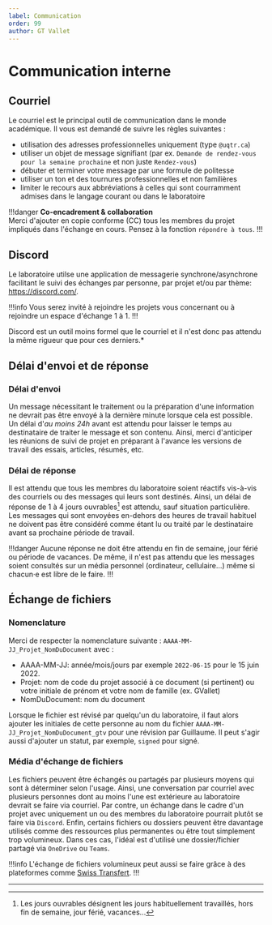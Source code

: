 ```yaml
---
label: Communication
order: 99
author: GT Vallet
---
```


# Communication interne

## Courriel
Le courriel est le principal outil de communication dans le monde académique.
Il vous est demandé de suivre les règles suivantes :
- utilisation des adresses professionnelles uniquement (type `@uqtr.ca`)
- utiliser un objet de message signifiant (par ex. `Demande de rendez-vous pour la semaine prochaine` et non juste `Rendez-vous`)
- débuter et terminer votre message par une formule de politesse
- utiliser un ton et des tournures professionnelles et non familières
- limiter le recours aux abbréviations à celles qui sont courramment admises dans le langage courant ou dans le laboratoire

!!!danger **Co-encadrement & collaboration**  
Merci d'ajouter en copie conforme (CC) tous les membres du projet impliqués dans l'échange en cours. Pensez à la fonction `répondre à tous`.
!!! 


## Discord
Le laboratoire utilse une application de messagerie synchrone/asynchrone facilitant le suivi des échanges par personne, par projet et/ou par thème: https://discord.com/. 

!!!info
Vous serez invité à rejoindre les projets vous concernant ou à rejoindre un espace d'échange 1 à 1. 
!!!

Discord est un outil moins formel que le courriel et il n'est donc pas attendu la même rigueur que pour ces derniers.*


## Délai d'envoi et de réponse
### Délai d'envoi 
Un message nécessitant le traitement ou la préparation d'une information ne devrait pas être envoyé à la dernière minute lorsque cela est possible. 
Un délai d'*au moins 24h* avant est attendu pour laisser le temps au destinataire de traiter le message et son contenu. 
Ainsi, merci d'anticiper les réunions de suivi de projet en préparant à l'avance les versions de travail des essais, articles, résumés, etc.

### Délai de réponse
Il est attendu que tous les membres du laboratoire soient réactifs vis-à-vis des courriels ou des messages qui leurs sont destinés. 
Ainsi, un délai de réponse de 1 à 4 jours ouvrables[^1] est attendu, sauf situation particulière.
Les messages qui sont envoyées en-dehors des heures de travail habituel ne doivent pas être considéré comme étant lu ou traité par le destinataire avant sa prochaine période de travail. 

!!!danger
Aucune réponse ne doit être attendu en fin de semaine, jour férié ou période de vacances. De même, il n'est pas attendu que les messages soient consultés sur un média personnel (ordinateur, cellulaire...) même si chacun·e est libre de le faire.
!!!


## Échange de fichiers

### Nomenclature
Merci de respecter la nomenclature suivante : `AAAA-MM-JJ_Projet_NomDuDocument` avec :
- AAAA-MM-JJ: année/mois/jours par exemple `2022-06-15` pour le 15 juin 2022.
- Projet: nom de code du projet associé à ce document (si pertinent) ou votre initiale de prénom et votre nom de famille (ex. GVallet)
- NomDuDocument: nom du document

Lorsque le fichier est révisé par quelqu'un du laboratoire, il faut alors ajouter les initiales de cette personne au nom du fichier `AAAA-MM-JJ_Projet_NomDuDocument_gtv` pour une révision par Guillaume.
Il peut s'agir aussi d'ajouter un statut, par exemple, `signed` pour signé.

### Média d'échange de fichiers
Les fichiers peuvent être échangés ou partagés par plusieurs moyens qui sont à déterminer selon l'usage.
Ainsi, une conversation par courriel avec plusieurs personnes dont au moins l'une est extérieure au laboratoire devrait se faire via courriel.
Par contre, un échange dans le cadre d'un projet avec uniquement un ou des membres du laboratoire pourrait plutôt se faire via `Discord`.
Enfin, certains fichiers ou dossiers peuvent être davantage utilisés comme des ressources plus permanentes ou être tout simplement trop volumineux. 
Dans ces cas, l'idéal est d'utilisé une dossier/fichier partagé via `OneDrive` ou `Teams`.

!!!info
 L'échange de fichiers volumineux peut aussi se faire grâce à des plateformes comme [Swiss Transfert](https://www.swisstransfer.com/fr).
!!!

---
[^1]: Les jours ouvrables désignent les jours habituellement travaillés, hors fin de semaine, jour férié, vacances...
